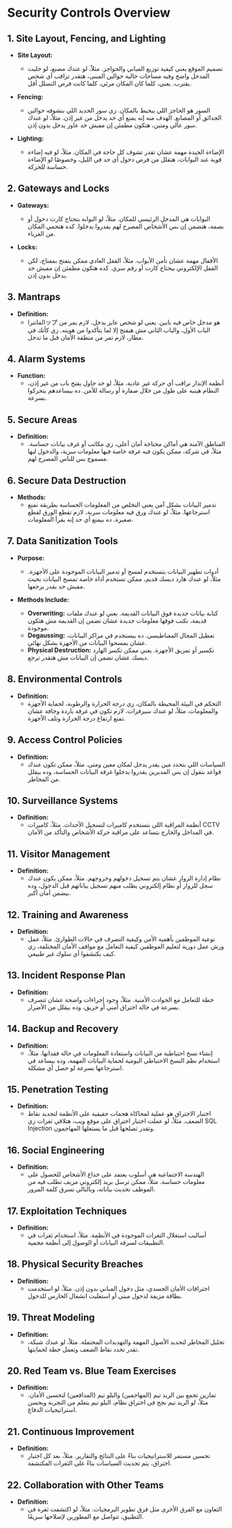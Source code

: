 # Security Controls Overview

## 1. Site Layout, Fencing, and Lighting
- **Site Layout:**
  - تصميم الموقع يعني كيفية توزيع المباني والحواجز. مثلاً، لو عندك مصنع، لو خليت المدخل واضح وفيه مساحات خالية حوالين المبنى، هتقدر تراقب أي شخص يقترب. يعني، كلما كان المكان مرئي، كلما كانت فرص التسلل أقل.

- **Fencing:**
  - السور هو الحاجز اللي بيحيط بالمكان. زي سور الحديد اللي بنشوفه حوالين الحدائق أو المصانع. الهدف منه إنه يمنع أي حد يدخل من غير إذن. مثلاً، لو عندك سور عالي ومتين، هتكون مطمئن إن مفيش حد عاوز يدخل بدون إذن.

- **Lighting:**
  - الإضاءة الجيدة مهمة عشان تقدر تشوف كل حاجة في المكان. مثلاً، لو فيه إضاءة قوية عند البوابات، هتقلل من فرص دخول أي حد في الليل، وخصوصًا لو الإضاءة حساسة للحركة.

## 2. Gateways and Locks
- **Gateways:**
  - البوابات هي المدخل الرئيسي للمكان. مثلاً، لو البوابة بتحتاج كارت دخول أو بصمة، هتضمن إن بس الأشخاص المصرح لهم يقدروا يدخلوا. كده هتحمي المكان من الغرباء.

- **Locks:**
  - الأقفال مهمة عشان تأمن الأبواب. مثلاً، القفل العادي ممكن يتفتح بمفتاح، لكن القفل الإلكتروني بيحتاج كارت أو رقم سري. كده هتكون مطمئن إن مفيش حد يدخل بدون إذن.

## 3. Mantraps
- **Definition:**
  - المانتراップ هو مدخل خاص فيه بابين. يعني لو شخص عايز يدخل، لازم يمر من الباب الأول، والباب الثاني مش هيفتح إلا لما يتأكدوا من هويته. زي كأنك في مطار، لازم تمر من منطقة الأمان قبل ما تدخل.

## 4. Alarm Systems
- **Function:**
  - أنظمة الإنذار تراقب أي حركة غير عادية. مثلاً، لو حد حاول يفتح باب من غير إذن، النظام هينبه على طول من خلال صفارة أو رسالة للأمن. ده بيساعدهم يتحركوا بسرعة.

## 5. Secure Areas
- **Definition:**
  - المناطق الآمنة هي أماكن محتاجة أمان أعلى، زي مكاتب أو غرف بيانات حساسة. مثلاً، في شركة، ممكن يكون فيه غرفة خاصة فيها معلومات سرية، والدخول ليها مسموح بس للناس المصرح لهم.

## 6. Secure Data Destruction
- **Methods:**
  - تدمير البيانات بشكل آمن يعني التخلص من المعلومات الحساسة بطريقة تمنع استرجاعها. مثلاً، لو عندك ورق فيه معلومات سرية، لازم تقطع الورق لقطع صغيرة. ده بيمنع أي حد إنه يقرأ المعلومات.

## 7. Data Sanitization Tools
- **Purpose:**
  - أدوات تطهير البيانات بتستخدم لمسح أو تدمير البيانات الموجودة على الأجهزة. مثلاً، لو عندك هارد ديسك قديم، ممكن تستخدم أداة خاصة تمسح البيانات بحيث مفيش حد يقدر يرجعها.

- **Methods Include:**
  - **Overwriting:** كتابة بيانات جديدة فوق البيانات القديمة. يعني لو عندك ملفات قديمة، تكتب فوقها معلومات جديدة عشان تضمن إن القديمة مش هتكون موجودة.
  - **Degaussing:** تعطيل المجال المغناطيسي. ده بيستخدم في مراكز البيانات، عشان يمسحوا البيانات من الأجهزة بشكل نهائي.
  - **Physical Destruction:** تكسير أو تمزيق الأجهزة. يعني ممكن تكسر الهارد ديسك عشان تضمن إن البيانات مش هتقدر ترجع.

## 8. Environmental Controls
- **Definition:**
  - التحكم في البيئة المحيطة بالمكان، زي درجة الحرارة والرطوبة، لحماية الأجهزة والمعلومات. مثلاً، لو عندك سيرفرات، لازم تكون في غرفة باردة وجافة عشان تمنع ارتفاع درجة الحرارة وتلف الأجهزة.

## 9. Access Control Policies
- **Definition:**
  - السياسات اللي بتحدد مين يقدر يدخل لمكان معين ومتى. مثلاً، ممكن تكون عندك قواعد بتقول إن بس المديرين يقدروا يدخلوا غرفة البيانات الحساسة، وده بيقلل من المخاطر.

## 10. Surveillance Systems
- **Definition:**
  - أنظمة المراقبة اللي بتستخدم كاميرات لتسجيل الأحداث. مثلاً، كاميرات CCTV في المداخل والخارج بتساعد على مراقبة حركة الأشخاص والتأكد من الأمان.

## 11. Visitor Management
- **Definition:**
  - نظام إدارة الزوار عشان يتم تسجيل دخولهم وخروجهم. مثلاً، ممكن يكون عندك سجل للزوار أو نظام إلكتروني يطلب منهم تسجيل بياناتهم قبل الدخول، وده بيضمن أمان أكبر.

## 12. Training and Awareness
- **Definition:**
  - توعية الموظفين بأهمية الأمن وكيفية التصرف في حالات الطوارئ. مثلاً، عمل ورش عمل دورية لتعليم الموظفين كيفية التعامل مع مواقف الأمان المختلفة، زي كيف يكتشفوا أي سلوك غير طبيعي.

## 13. Incident Response Plan
- **Definition:**
  - خطة للتعامل مع الحوادث الأمنية. مثلاً، وجود إجراءات واضحة عشان تتصرف بسرعة في حالة اختراق أمني أو حريق، وده بيقلل من الأضرار.

## 14. Backup and Recovery
- **Definition:**
  - إنشاء نسخ احتياطية من البيانات واستعادة المعلومات في حالة فقدانها. مثلاً، استخدام نظم النسخ الاحتياطي اليومية لحماية البيانات المهمة، وده بيساعد في استرجاعها بسرعة لو حصل أي مشكلة.

## 15. Penetration Testing
- **Definition:**
  - اختبار الاختراق هو عملية لمحاكاة هجمات حقيقية على الأنظمة لتحديد نقاط الضعف. مثلاً، لو عملت اختبار اختراق على موقع ويب، هتلاقي ثغرات زي SQL Injection وتقدر تصلحها قبل ما يستغلها المهاجمون.

## 16. Social Engineering
- **Definition:**
  - الهندسة الاجتماعية هي أسلوب يعتمد على خداع الأشخاص للحصول على معلومات حساسة. مثلاً، ممكن ترسل بريد إلكتروني مزيف تطلب فيه من الموظف تحديث بياناته، وبالتالي تسرق كلمة المرور.

## 17. Exploitation Techniques
- **Definition:**
  - أساليب استغلال الثغرات الموجودة في الأنظمة. مثلاً، استخدام ثغرات في التطبيقات لسرقة البيانات أو الوصول إلى أنظمة محمية.

## 18. Physical Security Breaches
- **Definition:**
  - اختراقات الأمان الجسدي، مثل دخول المباني بدون إذن. مثلاً، لو استخدمت بطاقة مزيفة لدخول مبنى أو استغليت انشغال الحارس للدخول.

## 19. Threat Modeling
- **Definition:**
  - تحليل المخاطر لتحديد الأصول المهمة والتهديدات المحتملة. مثلاً، لو عندك شبكة، تقدر تحدد نقاط الضعف وتعمل خطة لحمايتها.

## 20. Red Team vs. Blue Team Exercises
- **Definition:**
  - تمارين تجمع بين الريد تيم (المهاجمين) والبلو تيم (المدافعين) لتحسين الأمان. مثلاً، لو الريد تيم نجح في اختراق نظام، البلو تيم يتعلم من التجربة ويحسن استراتيجيات الدفاع.

## 21. Continuous Improvement
- **Definition:**
  - تحسين مستمر للاستراتيجيات بناءً على النتائج والتقارير. مثلاً، بعد كل اختبار اختراق، يتم تحديث السياسات بناءً على الثغرات المكتشفة.

## 22. Collaboration with Other Teams
- **Definition:**
  - التعاون مع الفرق الأخرى مثل فرق تطوير البرمجيات. مثلاً، لو اكتشفت ثغرة في التطبيق، تتواصل مع المطورين لإصلاحها سريعًا.
